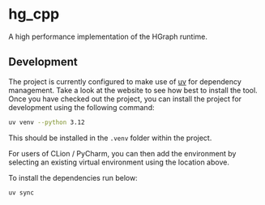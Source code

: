 # hg_cpp

A high performance implementation of the HGraph runtime.


## Development

The project is currently configured to make use of [uv](https://github.com/astral-sh/uv) for dependency management. 
Take a look at the website to see how best to install the tool.
Once you have checked out the project, you can install the project for development using the following command:

```bash
uv venv --python 3.12
```

This should be installed in the ```.venv``` folder within the project.

For users of CLion / PyCharm, you can then add the environment by selecting an existing virtual environment using
the location above.

To install the dependencies run below:

```bash
uv sync
```
